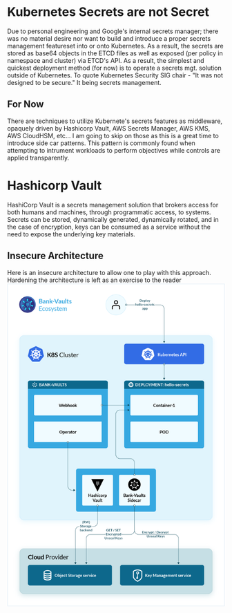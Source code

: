 # Kubernetes Secrets are not Secret
Due to personal engineering and Google's internal secrets manager; there was no material desire nor want to build and introduce a proper secrets management featureset into or onto Kubernetes.  As a result, the secrets are stored as base64 objects in the ETCD files as well as exposed (per policy in namespace and cluster) via ETCD's API.  As a result, the simplest and quickest deployment method (for now) is to operate a secrets mgt. solution outside of Kubernetes.  To quote Kubernetes Security SIG chair - "It was not designed to be secure." It being secrets management.

## For Now
There are techniques to utilize Kubernete's secrets features as middleware, opaquely driven by Hashicorp Vault, AWS Secrets Manager, AWS KMS, AWS CloudHSM, etc...  I am going to skip on those as this is a great time to introduce side car patterns.  This pattern is commonly found when attempting to intrument workloads to perform objectives while controls are applied transparently.

# Hashicorp Vault
HashiCorp Vault is a secrets management solution that brokers access for both humans and machines, through programmatic access, to systems. Secrets can be stored, dynamically generated, dynamically rotated, and in the case of encryption, keys can be consumed as a service without the need to expose the underlying key materials.

## Insecure Architecture
Here is an insecure architecture to allow one to play with this approach.  Hardening the architecture is left as an exercise to the reader
![Vault Kubernetes](IntroArchitectureInSecure.png)
